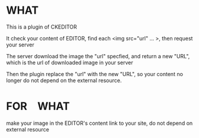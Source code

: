 WHAT
====
This is a plugin of CKEDITOR

It check your content of EDITOR, find each \<img src="url" ... \>, then request your server

The server download the image the "url" specfied, and return a new "URL", which is the url of downloaded image in your server

Then the plugin replace the "url" with the new "URL", so your content no longer do not depend on the external resource.

FOR　WHAT
=========
make your image in the EDITOR's content link to your site, do not depend on external resource

